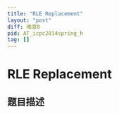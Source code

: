```yaml
---
title: "RLE Replacement"
layout: "post"
diff: 难度0
pid: AT_icpc2014spring_h
tag: []
---
```


# RLE Replacement

## 题目描述

[problemUrl]: https://atcoder.jp/contests/JAG2014Spring/tasks/icpc2014spring_h



